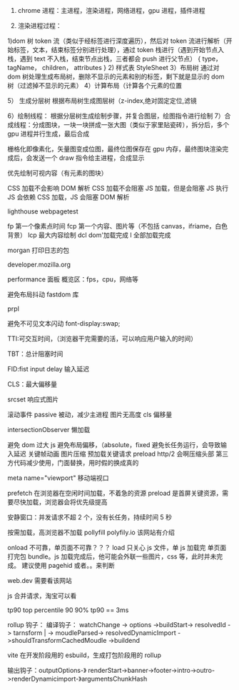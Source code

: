 1. chrome 进程：主进程，渲染进程，网络进程，gpu 进程，插件进程

2. 渲染进程过程：

1)dom 树
token 流（类似于经标签进行深度遍历），然后对 token 流进行解析（开始标签，文本，结束标签分别进行处理），通过 token 栈进行（遇到开始节点入栈，遇到 text 不入栈，结束节点出栈，三者都会 push 进行父节点）
{
type，
tagName，
children，
attributes
} 2) 样式表 StyleSheet
3）布局树 通过对 dom 树处理生成布局树，删除不显示的元素和别的标签，剩下就是显示的 dom 树（过滤掉不显示的元素）
4）计算布局（计算各个元素的位置

5） 生成分层树
根据布局树生成图层树（z-index,绝对固定定位,滤镜

6）绘制线程： 根据分层树生成绘制步骤，并复合图层，绘图指令进行绘制
7）合成线程：分成图块，一块一块拼成一张大图（类似于家里贴瓷砖），拆分后，多个 gpu 进程并行生成，最后合成

栅格化即像素化，矢量图变成位图，最终位图保存在 gpu 内存，最终图块渲染完成后，会发送一个 draw 指令给主进程，合成显示

优先绘制可视内容（有元素的图块）

CSS 加载不会影响 DOM 解析
CSS 加载不会阻塞 JS 加载，但是会阻塞 JS 执行
JS 会依赖 CSS 加载，JS 会阻塞 DOM 解析

lighthouse webpagetest

fp 第一个像素点时间
fcp 第一个内容、图片等（不包括 canvas，ifriame，白色背景）
lcp 最大内容绘制
dcl dom'加载完成
l 全部加载完成

morgan 打印日志的包

developer.mozilla.org

performance 面板
概览区：fps，cpu，网络等

避免布局抖动 fastdom 库

prpl

避免不可见文本闪动 font-display:swap;

TTI:可交互时间，（浏览器干完需要的活，可以响应用户输入的时间）

TBT：总计阻塞时间

FID:fist input delay 输入延迟

CLS：最大偏移量

srcset 响应式图片

滚动事件 passive 被动，减少主进程
图片无高度 cls 偏移量

intersectionObserver 懒加载

避免 dom 过大
js
避免布局偏移，（absolute，fixed
避免长任务运行，会导致输入延迟
关键帧动画
图片压缩
预加载关键请求 preload
http/2 会啊压缩头部
第三方代码减少使用，门面替换，用时假的换成真的

meta name="viewport" 移动端视口

prefetch 在浏览器在空闲时间加载，不着急的资源
preload 是首屏关键资源，需要尽快加载，浏览器会将优先级提高

安静窗口：并发请求不超 2 个，没有长任务，持续时间 5 秒

按需加载，高浏览器不加载 pollyfill
polyfily.io 该网站有介绍

onload 不可靠，单页面不可靠？？？
load 只关心 js 文件，单 js 加载完
单页面打完包 bundle。js 加载完成后，他可能会外联一些图片，css 等，此时并未完成。 建议使用 pagehid 或者。。来判断

web.dev 需要看该网站

js 合并请求，淘宝可以看

tp90 top percentile 90 90%
tp90 == 3ms

rollup 钩子：
编译钩子：
watchChange -> options ->buildStart-> resolvedId -> tarnsform | -> moudleParsed-> resolvedDynamicImport
->shouldTransformCachedMoudle
->buildend
  
vite 在开发阶段用的 esbuild，生成打包阶段用的 rollup

输出钩子：outputOptions-》 renderStart->banner->footer->intro->outro->renderDynamicimport-》argumentsChunkHash
